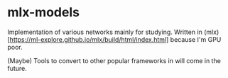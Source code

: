 # mlx-models

Implementation of various networks mainly for studying. Written in (mlx)[https://ml-explore.github.io/mlx/build/html/index.html] because I'm GPU poor.

(Maybe) Tools to convert to other popular frameworks in will come in the future.
